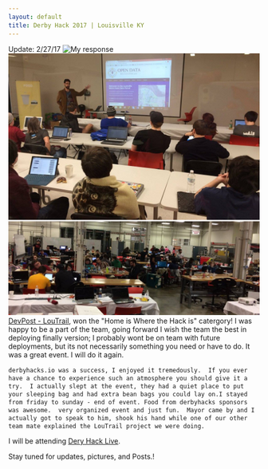 ```yaml
---
layout: default 
title: Derby Hack 2017 | Louisville KY
---
```

Update: 2/27/17
![My response](/images/amyShayDeryHacks.jpg)
![My response](/images/tiny-errinDerbyHacks.jpg)
![My response](/images/derbyHacks.jpg)
[DevPost - LouTrail](https://devpost.com/software/loutrail), won the "Home is Where the Hack is" catergory! I was happy to be a part of the team, going forward I wish the team the best in deploying finally version; I probably wont be on team with future deployments, but its not necessarily something you need or have to do.  It was a great event.  I will do it again.

    derbyhacks.io was a success, I enjoyed it tremedously.  If you ever have a chance to experience such an atmosphere you should give it a try.  I actually slept at the event, they had a quiet place to put your sleeping bag and had extra bean bags you could lay on.I stayed from friday to sunday - end of event. Food from derbyhacks sponsors was awesome.  very organized event and just fun.  Mayor came by and I actually got to speak to him, shook his hand while one of our other team mate explained the LouTrail project we were doing.
I will be attending [Dery Hack Live](http://derbyhacks.io/live.html). 

Stay tuned for updates, pictures, and Posts.!
